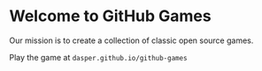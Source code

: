 # Welcome to GitHub Games

Our mission is to create a collection of classic open source games.

Play the game at `dasper.github.io/github-games`
